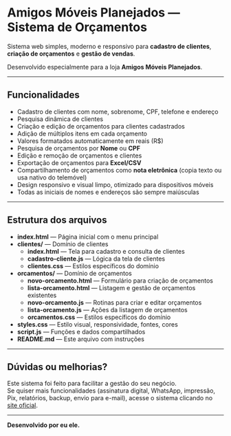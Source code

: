 # Amigos Móveis Planejados — Sistema de Orçamentos

Sistema web simples, moderno e responsivo para **cadastro de clientes**, **criação de orçamentos** e **gestão de vendas**.

Desenvolvido especialmente para a loja **Amigos Móveis Planejados**.

---

## Funcionalidades

- Cadastro de clientes com nome, sobrenome, CPF, telefone e endereço
- Pesquisa dinâmica de clientes
- Criação e edição de orçamentos para clientes cadastrados
- Adição de múltiplos itens em cada orçamento
- Valores formatados automaticamente em reais (R$)
- Pesquisa de orçamentos por **Nome** ou **CPF**
- Edição e remoção de orçamentos e clientes
- Exportação de orçamentos para **Excel/CSV**
- Compartilhamento de orçamentos como **nota eletrônica** (copia texto ou usa nativo do telemóvel)
- Design responsivo e visual limpo, otimizado para dispositivos móveis
- Todas as iniciais de nomes e endereços são sempre maiúsculas

---

## Estrutura dos arquivos

- **index.html** — Página inicial com o menu principal
- **clientes/** — Domínio de clientes
  - **index.html** — Tela para cadastro e consulta de clientes
  - **cadastro-cliente.js** — Lógica da tela de clientes
  - **clientes.css** — Estilos específicos do domínio
- **orcamentos/** — Domínio de orçamentos
  - **novo-orcamento.html** — Formulário para criação de orçamentos
  - **lista-orcamento.html** — Listagem e gestão de orçamentos existentes
  - **novo-orcamento.js** — Rotinas para criar e editar orçamentos
  - **lista-orcamento.js** — Ações da listagem de orçamentos
  - **orcamentos.css** — Estilos específicos do domínio
- **styles.css** — Estilo visual, responsividade, fontes, cores
- **script.js** — Funções e dados compartilhados
- **README.md** — Este arquivo com instruções

---

## Dúvidas ou melhorias?

Este sistema foi feito para facilitar a gestão do seu negócio.  
Se quiser mais funcionalidades (assinatura digital, WhatsApp, impressão, Pix, relatórios, backup, envio para e-mail), acesse o sistema clicando no [site oficial](https://exemplo.com).

---

**Desenvolvido por eu ele.**  

